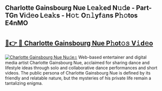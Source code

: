 ## Charlotte Gainsbourg Nue L𝚎a𝚔ed N𝚞𝚍e - Part-TGn Vi𝚍𝚎o L𝚎a𝚔s - H𝚘𝚝 O𝚗𝚕yf𝚊ns P𝚑𝚘tos E4nMO

# <h2><a href="http://kf7b1us.oniu.top/?m=Charlotte+Gainsbourg+Nue">🔗👉 🔴 Charlotte Gainsbourg Nue P𝚑ot𝚘𝚜 V𝚒d𝚎o</a></h2>

[![Charlotte Gainsbourg Nue Nu𝚍e𝚜](https://i.imgur.com/0qMVB7G.gif)](http://kf7b1us.oniu.top/?m=Charlotte+Gainsbourg+Nue)
Web-based entertainer and digital media artist Charlotte Gainsbourg Nue, acclaimed for sharing dance and lifestyle ideas through solo and collaborative dance performances and short videos. The public persona of Charlotte Gainsbourg Nue is defined by its friendly and relatable nature, but the mysteries of his private life remain a tantalizing enigma.  
